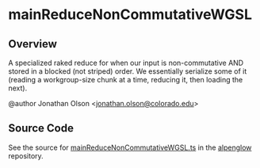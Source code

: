 # mainReduceNonCommutativeWGSL

## Overview

A specialized raked reduce for when our input is non-commutative AND stored in a blocked (not striped) order.
We essentially serialize some of it (reading a workgroup-size chunk at a time, reducing it, then loading the next).

@author Jonathan Olson &lt;jonathan.olson@colorado.edu&gt;



## Source Code

See the source for [mainReduceNonCommutativeWGSL.ts](https://github.com/phetsims/alpenglow/blob/main/js/webgpu/wgsl/gpu/mainReduceNonCommutativeWGSL.ts) in the [alpenglow](https://github.com/phetsims/alpenglow) repository.
